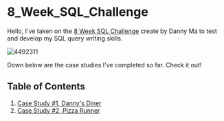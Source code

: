 # 8_Week_SQL_Challenge

Hello, I've taken on the [8 Week SQL Challenge](https://8weeksqlchallenge.com/) create by Danny Ma to test and develop my SQL query writing skills.

![4492311](https://github.com/kenneth-dizon/8_Week_SQL_Challenge/assets/141383645/71ffb93a-f570-42f9-bc92-b742ec8179ef)


Down below are the case studies I've completed so far. Check it out!

## Table of Contents
1. [Case Study #1, Danny's Diner](https://github.com/kenneth-dizon/8_Week_SQL_Challenge/tree/main/Case%20Study%20%231%2C%20Danny's%20Diner)
2. [Case Study #2, Pizza Runner](https://github.com/kenneth-dizon/8_Week_SQL_Challenge/tree/main/Case%20Study%20%232%2C%20Pizza%20Runner)

